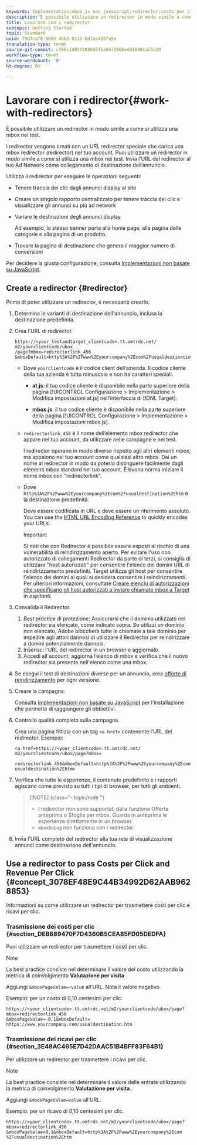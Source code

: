 ```yaml
---
keywords: Implementation;mbox.js non javascript;redirector;costs per click;revenue per click
description: È possibile utilizzare un redirector in modo simile a come si utilizza una mbox nei test.
title: Lavorare con i redirector
subtopic: Getting Started
topic: Standard
uuid: 79d7caf6-5693-4bb3-9131-8d1ae420fa5e
translation-type: tm+mt
source-git-commit: cf69c1d8472088d5f6a6b7250bedd1048cac5c10
workflow-type: tm+mt
source-wordcount: '0'
ht-degree: 0%

---
```



# Lavorare con i redirector{#work-with-redirectors}

È possibile utilizzare un redirector in modo simile a come si utilizza una mbox nei test.

I redirector vengono creati con un URL redirector speciale che carica una mbox redirector (redirector) nel tuo account. Puoi utilizzare un redirector in modo simile a come si utilizza una mbox nei test. Invia l’URL del redirector al tuo Ad Network come collegamento di destinazione dell’annuncio.

Utilizza il redirector per eseguire le operazioni seguenti:

* Tenere traccia dei clic dagli annunci display al sito
* Creare un singolo rapporto centralizzato per tenere traccia dei clic e visualizzare gli annunci su più ad network
* Variare le destinazioni degli annunci display

   Ad esempio, lo stesso banner porta alla home page, alla pagina delle categorie e alla pagina di un prodotto.

* Trovare la pagina di destinazione che genera il maggior numero di conversioni

Per decidere la giusta configurazione, consulta [Implementazioni non basate su JavaScript](../../c-implementing-target/c-non-javascript-based-implementation/non-javascript-based-implementation.md#concept_4799C58B081A43F6B3B8CC25A8D5D7C4).

## Create a redirector {#redirector}

Prima di poter utilizzare un redirector, è necessario crearlo.

1. Determina le varianti di destinazione dell&#39;annuncio, inclusa la destinazione predefinita.
1. Crea l&#39;URL di redirector.

   ```
   https://<your_testandtarget_clientcode>.tt.omtrdc.net/​m2/yourclientcode/ubox
   /​page?mbox=redirectorlink_456
   &mboxDefault=http%3A%2F%2Fwww%2Eyourcompany%2Ecom%2Fusualdestination%2Ehtm
   ```

   * Dove `yourclientcode` è il codice client dell’azienda. Il codice cliente della tua azienda è tutto minuscolo e non ha caratteri speciali.

      * **at.js**: il tuo codice cliente è disponibile nella parte superiore della pagina [!UICONTROL Configurazione > Implementazione > Modifica impostazioni at.js] nell’interfaccia di [!DNL Target].

      * **mbox.js**: il tuo codice cliente è disponibile nella parte superiore della pagina [!UICONTROL Configurazione > Implementazione > Modifica impostazioni mbox.js].
   * `redirectorlink_456` è il nome dell’elemento mbox redirector che appare nel tuo account, da utilizzare nelle campagne e nei test.

      I redirector operano in modo diverso rispetto agli altri elementi mbox, ma appaiono nel tuo account come qualsiasi altro mbox. Dai un nome al redirector in modo da poterlo distinguere facilmente dagli elementi mbox standard nel tuo account.  È buona norma iniziare il nome mbox con &quot;redirectorlink&quot;.

   * Dove `http%3A%2F%2Fwww%2Eyourcompany%2Ecom%2Fusualdestination%2Ehtm` è la destinazione predefinita.

      Deve essere codificata in URL e deve essere un riferimento assoluto. You can use the [HTML URL Encoding Reference](https://www.w3schools.com/tags/ref_urlencode.asp) to quickly encodes your URLs.

      >[!IMPORTANT]
      >
      >Si noti che con Redirector è possibile essere esposti al rischio di una vulnerabilità di reindirizzamento aperto. Per evitare l&#39;uso non autorizzato di collegamenti Redirector da parte di terzi, si consiglia di utilizzare &quot;host autorizzati&quot; per consentire l&#39;elenco dei domini URL di reindirizzamento predefiniti. Target utilizza gli host per consentire l&#39;elenco dei domini ai quali si desidera consentire i reindirizzamenti. Per ulteriori informazioni, consultate [Creare elenchi di autorizzazioni che specificano gli host autorizzati a inviare chiamate mbox a Target](/help/administrating-target/hosts.md#whitelist) in *ospitanti*.


1. Convalida il Redirector.
   1. *Best practice* di protezione: Assicurarsi che il dominio utilizzato nel redirector sia elencato, come indicato sopra. Se utilizzi un dominio non elencato, Adobe bloccherà tutte le chiamate a tale dominio per impedire agli attori dannosi di utilizzare il Redirector per reindirizzare a domini potenzialmente dannosi.
   1. Inserisci l&#39;URL del redirector in un browser e aggiornalo.
   1. Accedi all&#39;account, aggiorna l’elenco di mbox e verifica che il nuovo redirector sia presente nell&#39;elenco come una mbox.
1. Se esegui il test di destinazioni diverse per un annuncio, crea [offerte di reindirizzamento](../../c-experiences/c-visual-experience-composer/redirect-offer.md#task_9578678D42784F5EB9638F8AC8C911FA) per ogni versione.
1. Creare la campagna.

   Consulta [Implementazioni non basate su JavaScript](../../c-implementing-target/c-non-javascript-based-implementation/non-javascript-based-implementation.md#concept_4799C58B081A43F6B3B8CC25A8D5D7C4) per l’installazione che permette di raggiungere gli obbiettivi.
1. Controllo qualità completo sulla campagna.

   Crea una pagina fittizia con un tag `<a href>` contenente l’URL del redirector. Esempio:

   ```
   <a href=https://<your_clientcode>.tt.omtrdc.net/​m2/yourclientcode/ubox/​page?mbox=
   
   redirectorlink_456&mboxDefault=http%3A%2F%2Fwww%2Eyourcompany%2Ecom%2F​usualdestination%2Ehtm>
   ```

1. Verifica che tutte le esperienze, il contenuto predefinito e i rapporti agiscano come previsto su tutti i tipi di browser, per tutti gli ambienti.

   >[!NOTE] {class=“- topic/note ”}
   >
   >* I redirector non sono supportati dalla funzione Offerta anteprima o Sfoglia per mbox. Guarda in anteprima le esperienze direttamente in un browser.
   >* `mboxDebug` non funziona con i redirector.


1. Invia l&#39;URL completo del redirector alla tua rete di visualizzazione annunci come destinazione dell&#39;annuncio.

## Use a redirector to pass Costs per Click and Revenue Per Click {#concept_3078EF48E9C44B34992D62AAB9628853}

Informazioni su come utilizzare un redirector per trasmettere costi per clic e ricavi per clic.

### Trasmissione dei costi per clic {#section_DEB889470F7D4360B5CEA85FD05DEDFA}

Puoi utilizzare un redirector per trasmettere i costi per clic.

>[!NOTE]
>
>La best practice consiste nel determinare il valore del costo utilizzando la metrica di coinvolgimento **Valutazione per visita** .

Aggiungi `&mboxPageValue=-value` all’URL. Nota il valore negativo.

Esempio: per un costo di 0,10 centesimi per clic:

```
https://<your_clientcode>.tt.omtrdc.net/​m2/yourclientcode/ubox/​page?mbox=redirectorlink_456
&mboxPageValue=-0.1&mboxDefault=​https://www.yourcompany.com/usualdestination.htm
```

### Trasmissione dei ricavi per clic {#section_3E48AC465E7D42DAAC51B4BFF83F64B1}

Per utilizzare un redirector per trasmettere i ricavi per clic.

>[!NOTE]
>
>La best practice consiste nel determinare il valore delle entrate utilizzando la metrica di coinvolgimento **Valutazione per visita** .

Aggiungi `&mboxPageValue=value` all’URL.

Esempio: per un ricavo di 0,10 centesimi per clic.

```
https://<​your_clientcode>​​​​.tt​​.omtrdc​.net/​​m2/​yourclientcode/​ubox/​​​page?mbox=redirectorlink_456
&mboxPageValue=0.1​&mbox​Default=​​http%3A%2F%2Fwww%2E​yourcompany%2Ecom​%2Fusualdestination%2Ehtm
```
